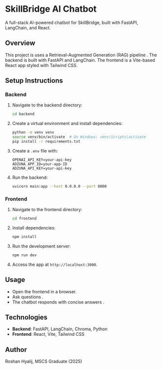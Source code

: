 # SkillBridge AI Chatbot 

A full-stack AI-powered chatbot for SkillBridge, built with FastAPI, LangChain, and React.

## Overview
This project is uses a Retrieval-Augmented Generation (RAG) pipeline . The backend is built with FastAPI and LangChain. The frontend is a Vite-based React app styled with Tailwind CSS.

## Setup Instructions

### Backend
1. Navigate to the backend directory:
   ```bash
   cd backend
   ```
2. Create a virtual environment and install dependencies:
   ```bash
   python -m venv venv
   source venv/bin/activate  # On Windows: venv\Scripts\activate
   pip install -r requirements.txt
   ```
3. Create a `.env` file with:
   ```
   OPENAI_API_KEY=your-api-key
   ADZUNA_APP_ID=your-app-ID
   ADZUNA_API_KEY=your-api-key
   ```
4. Run the backend:
   ```bash
   uvicorn main:app --host 0.0.0.0 --port 8000
   ```

### Frontend
1. Navigate to the frontend directory:
   ```bash
   cd frontend
   ```
2. Install dependencies:
   ```bash
   npm install
   ```
3. Run the development server:
   ```bash
   npm run dev
   ```
4. Access the app at `http://localhost:3000`.

## Usage
- Open the frontend in a browser.
- Ask  questions .
- The chatbot responds with concise answers .

## Technologies
- **Backend**: FastAPI, LangChain, Chroma, Python
- **Frontend**: React, Vite, Tailwind CSS

## Author
Roshan Hyalij, MSCS Graduate (2025)
